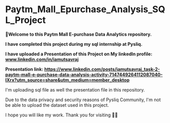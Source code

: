 # Paytm_Mall_Epurchase_Analysis_SQL_Project
**🌟Welcome to this Paytm Mall E-purchase Data Analytics repository.**

**I have completed this project during my sql internship at Pysliq.**

**I have uploaded a Presentation of this Project on My linkedIn profile: www.linkedin.com/in/iamutsavraj** 

**Presentation link: https://www.linkedin.com/posts/iamutsavraj_task-2-paytm-mall-e-purchase-data-analysis-activity-7147449264112087040-IXrx?utm_source=share&utm_medium=member_desktop**

I'm uploading sql file as well the presentation file in this repository. 

Due to the data privacy and security reasons of Pysliq Community, I'm not be able to upload the dataset used in this project.

I hope you will like my work. Thank you for visiting 🙇‍♂️

